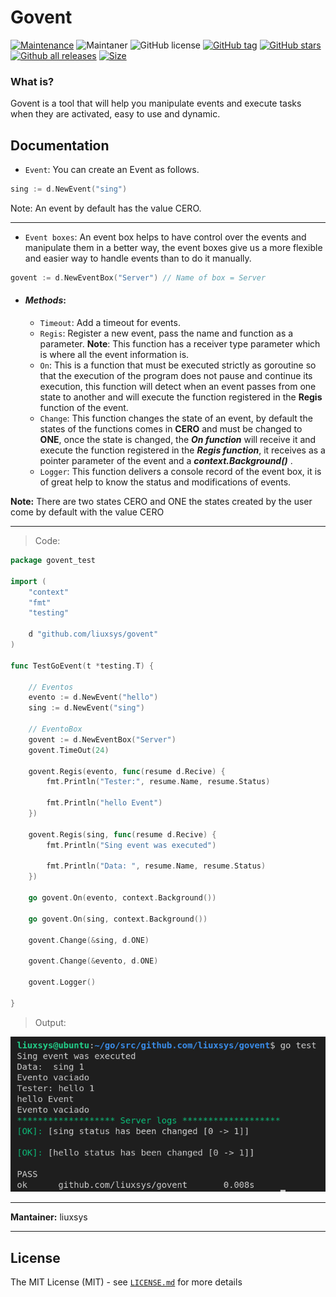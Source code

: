# Govent

[![Maintenance](https://img.shields.io/badge/Maintained%3F-yes-green.svg)](https://GitHub.com/liuxsys/govent/graphs/commit-activity) ![Maintaner](https://img.shields.io/badge/maintainer-liuxsys-blue) ![GitHub license](https://img.shields.io/github/license/liuxsys/govent) [![GitHub tag](https://img.shields.io/github/tag/liuxsys/govent)](https://GitHub.com/liuxsys/govent/tags/) [![GitHub stars](https://img.shields.io/github/stars/liuxsys/govent?style=social&label=Star&maxAge=2592000)](https://GitHub.com/liuxsys/govent/stargazers/) [![Github all releases](https://img.shields.io/github/downloads/liuxsys/govent/total?style=social)](https://GitHub.com/liuxsys/govent/releases/) [![Size](https://img.shields.io/github/repo-size/liuxsys/govent)](https://github.com/liuxsys/govent/blob/master/)







### What is?
Govent is a tool that will help you manipulate events and execute tasks when they are activated, easy to use and dynamic.

## Documentation

- ```Event```: You can create an Event as follows.
```go
sing := d.NewEvent("sing")
```
Note: An event by default has the value CERO.

------

- ```Event boxes```: An event box helps to have control over the events and manipulate them in a better way, the event boxes give us a more flexible and easier way to handle events than to do it manually.
``` go
govent := d.NewEventBox("Server") // Name of box = Server
```
- #### ***Methods***:
  - ```Timeout```: Add a timeout for events.
  - ```Regis```: Register a new event, pass the name and function as a parameter. **Note**: This function has a receiver type parameter which is where all the event information is.
  - ```On```: This is a function that must be executed strictly as goroutine so that the execution of the program does not pause and continue its execution, this function will detect when an event passes from one state to another and will execute the function registered in the **Regis** function of the event.
  - ```Change```: This function changes the state of an event, by default the states of the functions comes in **CERO** and must be changed to **ONE**, once the state is changed, the ***On function*** will receive it and execute the function registered in the ***Regis function***, it receives as a pointer parameter of the event and a ***context.Background()*** .
  - ```Logger```: This function delivers a console record of the event box, it is of great help to know the status and modifications of events.

**Note:** There are two states CERO and ONE the states created by the user come by default with the value CERO

-------
> Code:

``` go
package govent_test

import (
	"context"
	"fmt"
	"testing"

	d "github.com/liuxsys/govent"
)

func TestGoEvent(t *testing.T) {

	// Eventos
	evento := d.NewEvent("hello")
	sing := d.NewEvent("sing")

	// EventoBox
	govent := d.NewEventBox("Server")
	govent.TimeOut(24)

	govent.Regis(evento, func(resume d.Recive) {
		fmt.Println("Tester:", resume.Name, resume.Status)

		fmt.Println("hello Event")
	})

	govent.Regis(sing, func(resume d.Recive) {
		fmt.Println("Sing event was executed")

		fmt.Println("Data: ", resume.Name, resume.Status)
	})

	go govent.On(evento, context.Background())

	go govent.On(sing, context.Background())

	govent.Change(&sing, d.ONE)

	govent.Change(&evento, d.ONE)

	govent.Logger()

}
```

> Output:
 
![test_govent](images/test_govent.png)

------

**Mantainer:** liuxsys

------
## License
The MIT License (MIT) - see [```LICENSE.md```](https://github.com/liuxsys/Govent/blob/master/LICENSE.md) for more details
